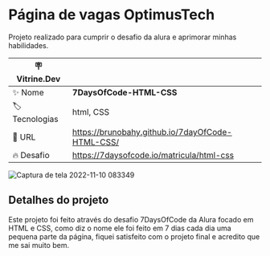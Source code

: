 # Página de vagas OptimusTech

Projeto realizado para cumprir o desafio da alura e aprimorar minhas habilidades.


| :placard: Vitrine.Dev |     |
| -------------  | --- |
| :sparkles: Nome        | **7DaysOfCode-HTML-CSS**
| :label: Tecnologias | html, CSS
| :rocket: URL         |https://brunobahy.github.io/7dayOfCode-HTML-CSS/
| :fire: Desafio     | https://7daysofcode.io/matricula/html-css

<!-- Inserir imagem com a #vitrinedev ao final do link -->
![Captura de tela 2022-11-10 083349](https://user-images.githubusercontent.com/110056385/201081343-a4232b2b-183e-47cb-ac08-412d95a26416.png#vitrinedev)

## Detalhes do projeto

Este projeto foi feito através do desafio 7DaysOfCode da Alura focado em HTML e CSS, como diz o nome ele foi feito em 7 dias cada dia uma pequena parte da página, fiquei satisfeito com o projeto final e acredito que me sai muito bem.
